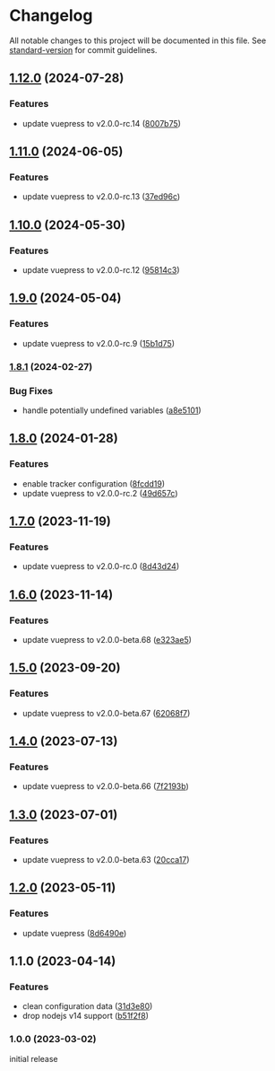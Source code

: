 # Changelog

All notable changes to this project will be documented in this file. See [standard-version](https://github.com/conventional-changelog/standard-version) for commit guidelines.

## [1.12.0](https://github.com/azat-io/vuepress-plugin-umami-analytics/compare/v1.11.0...v1.12.0) (2024-07-28)


### Features

* update vuepress to v2.0.0-rc.14 ([8007b75](https://github.com/azat-io/vuepress-plugin-umami-analytics/commit/8007b7543312734361c7ff086c2fff55eebfee3e))

## [1.11.0](https://github.com/azat-io/vuepress-plugin-umami-analytics/compare/v1.10.0...v1.11.0) (2024-06-05)


### Features

* update vuepress to v2.0.0-rc.13 ([37ed96c](https://github.com/azat-io/vuepress-plugin-umami-analytics/commit/37ed96cad490a0ef1380cda33aec6d4a0903a55c))

## [1.10.0](https://github.com/azat-io/vuepress-plugin-umami-analytics/compare/v1.9.0...v1.10.0) (2024-05-30)


### Features

* update vuepress to v2.0.0-rc.12 ([95814c3](https://github.com/azat-io/vuepress-plugin-umami-analytics/commit/95814c360b36b5b0a652d17531204e872e9b8b10))

## [1.9.0](https://github.com/azat-io/vuepress-plugin-umami-analytics/compare/v1.8.1...v1.9.0) (2024-05-04)


### Features

* update vuepress to v2.0.0-rc.9 ([15b1d75](https://github.com/azat-io/vuepress-plugin-umami-analytics/commit/15b1d754ea36e95832511e7027c48fbca21738d9))

### [1.8.1](https://github.com/azat-io/vuepress-plugin-umami-analytics/compare/v1.8.0...v1.8.1) (2024-02-27)


### Bug Fixes

* handle potentially undefined variables ([a8e5101](https://github.com/azat-io/vuepress-plugin-umami-analytics/commit/a8e5101cc79e6fff0f3fdc69e59e64d2de9b5294))

## [1.8.0](https://github.com/azat-io/vuepress-plugin-umami-analytics/compare/v1.7.0...v1.8.0) (2024-01-28)


### Features

* enable tracker configuration ([8fcdd19](https://github.com/azat-io/vuepress-plugin-umami-analytics/commit/8fcdd193dd9e05e8e7bd9ee8ca0a0976113202e6))
* update vuepress to v2.0.0-rc.2 ([49d657c](https://github.com/azat-io/vuepress-plugin-umami-analytics/commit/49d657ca6bba3b9febc7388349aeaee36b2eb7f7))

## [1.7.0](https://github.com/azat-io/vuepress-plugin-umami-analytics/compare/v1.6.0...v1.7.0) (2023-11-19)


### Features

* update vuepress to v2.0.0-rc.0 ([8d43d24](https://github.com/azat-io/vuepress-plugin-umami-analytics/commit/8d43d246e39a0ac509d6b10b221b03ba95a8a0d9))

## [1.6.0](https://github.com/azat-io/vuepress-plugin-umami-analytics/compare/v1.5.0...v1.6.0) (2023-11-14)


### Features

* update vuepress to v2.0.0-beta.68 ([e323ae5](https://github.com/azat-io/vuepress-plugin-umami-analytics/commit/e323ae5b4913a5ffe05d8827297355bd39fd5400))

## [1.5.0](https://github.com/azat-io/vuepress-plugin-umami-analytics/compare/v1.4.0...v1.5.0) (2023-09-20)


### Features

* update vuepress to v2.0.0-beta.67 ([62068f7](https://github.com/azat-io/vuepress-plugin-umami-analytics/commit/62068f7434e191c8f9ad0b60c1c45e22cb5ca073))

## [1.4.0](https://github.com/azat-io/vuepress-plugin-umami-analytics/compare/v1.3.0...v1.4.0) (2023-07-13)


### Features

* update vuepress to v2.0.0-beta.66 ([7f2193b](https://github.com/azat-io/vuepress-plugin-umami-analytics/commit/7f2193b57de3b83df4b10932e57a3d095e667f4a))

## [1.3.0](https://github.com/azat-io/vuepress-plugin-umami-analytics/compare/v1.2.0...v1.3.0) (2023-07-01)


### Features

* update vuepress to v2.0.0-beta.63 ([20cca17](https://github.com/azat-io/vuepress-plugin-umami-analytics/commit/20cca175a6f1deafa2c5b0c30fafacb862f0163c))

## [1.2.0](https://github.com/azat-io/vuepress-plugin-umami-analytics/compare/v1.1.0...v1.2.0) (2023-05-11)


### Features

* update vuepress ([8d6490e](https://github.com/azat-io/vuepress-plugin-umami-analytics/commit/8d6490ef26e15cfa4bdae1358d4223b79cb3c00d))

## 1.1.0 (2023-04-14)


### Features

* clean configuration data ([31d3e80](https://github.com/azat-io/vuepress-plugin-umami-analytics/commit/31d3e80ff7833a568135adaa4592b13320d2d16a))
* drop nodejs v14 support ([b51f2f8](https://github.com/azat-io/vuepress-plugin-umami-analytics/commit/b51f2f8df5bce60b4f4da105605dd2af9a8826fb))

### 1.0.0 (2023-03-02)

initial release
